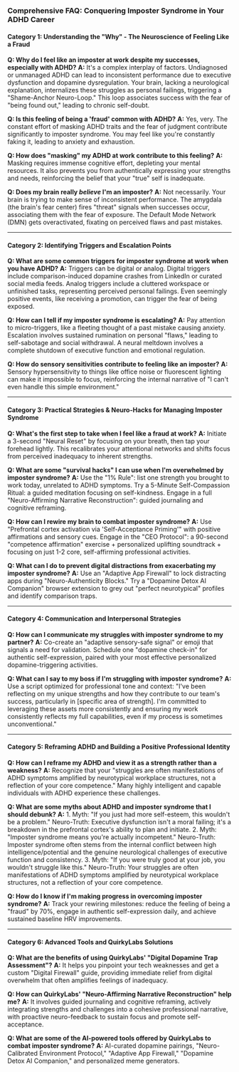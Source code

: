 ### **Comprehensive FAQ: Conquering Imposter Syndrome in Your ADHD Career**

#### **Category 1: Understanding the "Why" - The Neuroscience of Feeling Like a Fraud**

**Q: Why do I feel like an imposter at work despite my successes, especially with ADHD?**
**A:** It's a complex interplay of factors. Undiagnosed or unmanaged ADHD can lead to inconsistent performance due to executive dysfunction and dopamine dysregulation. Your brain, lacking a neurological explanation, internalizes these struggles as personal failings, triggering a "Shame-Anchor Neuro-Loop." This loop associates success with the fear of "being found out," leading to chronic self-doubt.

**Q: Is this feeling of being a 'fraud' common with ADHD?**
**A:** Yes, very. The constant effort of masking ADHD traits and the fear of judgment contribute significantly to imposter syndrome. You may feel like you're constantly faking it, leading to anxiety and exhaustion.

**Q: How does "masking" my ADHD at work contribute to this feeling?**
**A:** Masking requires immense cognitive effort, depleting your mental resources. It also prevents you from authentically expressing your strengths and needs, reinforcing the belief that your "true" self is inadequate.

**Q: Does my brain really *believe* I'm an imposter?**
**A:** Not necessarily. Your brain is trying to make sense of inconsistent performance. The amygdala (the brain's fear center) fires "threat" signals when successes occur, associating them with the fear of exposure. The Default Mode Network (DMN) gets overactivated, fixating on perceived flaws and past mistakes.

---
#### **Category 2: Identifying Triggers and Escalation Points**

**Q: What are some common triggers for imposter syndrome at work when you have ADHD?**
**A:** Triggers can be digital or analog. Digital triggers include comparison-induced dopamine crashes from LinkedIn or curated social media feeds. Analog triggers include a cluttered workspace or unfinished tasks, representing perceived personal failings. Even seemingly positive events, like receiving a promotion, can trigger the fear of being exposed.

**Q: How can I tell if my imposter syndrome is escalating?**
**A:** Pay attention to micro-triggers, like a fleeting thought of a past mistake causing anxiety. Escalation involves sustained rumination on personal "flaws," leading to self-sabotage and social withdrawal. A neural meltdown involves a complete shutdown of executive function and emotional regulation.

**Q: How do sensory sensitivities contribute to feeling like an imposter?**
**A:** Sensory hypersensitivity to things like office noise or fluorescent lighting can make it impossible to focus, reinforcing the internal narrative of "I can't even handle this simple environment."

---
#### **Category 3: Practical Strategies & Neuro-Hacks for Managing Imposter Syndrome**

**Q: What's the first step to take when I feel like a fraud at work?**
**A:** Initiate a 3-second "Neural Reset" by focusing on your breath, then tap your forehead lightly. This recalibrates your attentional networks and shifts focus from perceived inadequacy to inherent strengths.

**Q: What are some "survival hacks" I can use when I'm overwhelmed by imposter syndrome?**
**A:** Use the "1% Rule": list one strength you brought to work today, unrelated to ADHD symptoms. Try a 5-Minute Self-Compassion Ritual: a guided meditation focusing on self-kindness. Engage in a full "Neuro-Affirming Narrative Reconstruction": guided journaling and cognitive reframing.

**Q: How can I rewire my brain to combat imposter syndrome?**
**A:** Use "Prefrontal cortex activation via 'Self-Acceptance Priming'" with positive affirmations and sensory cues. Engage in the "CEO Protocol": a 90-second "competence affirmation" exercise + personalized uplifting soundtrack + focusing on just 1-2 core, self-affirming professional activities.

**Q: What can I do to prevent digital distractions from exacerbating my imposter syndrome?**
**A:** Use an "Adaptive App Firewall" to lock distracting apps during "Neuro-Authenticity Blocks." Try a "Dopamine Detox AI Companion" browser extension to grey out "perfect neurotypical" profiles and identify comparison traps.

---
#### **Category 4: Communication and Interpersonal Strategies**

**Q: How can I communicate my struggles with imposter syndrome to my partner?**
**A:** Co-create an "adaptive sensory-safe signal" or emoji that signals a need for validation. Schedule one "dopamine check-in" for authentic self-expression, paired with your most effective personalized dopamine-triggering activities.

**Q: What can I say to my boss if I'm struggling with imposter syndrome?**
**A:** Use a script optimized for professional tone and context: "I've been reflecting on my unique strengths and how they contribute to our team's success, particularly in [specific area of strength]. I'm committed to leveraging these assets more consistently and ensuring my work consistently reflects my full capabilities, even if my process is sometimes unconventional."

---
#### **Category 5: Reframing ADHD and Building a Positive Professional Identity**

**Q: How can I reframe my ADHD and view it as a strength rather than a weakness?**
**A:** Recognize that your "struggles are often manifestations of ADHD symptoms amplified by neurotypical workplace structures, not a reflection of your core competence." Many highly intelligent and capable individuals with ADHD experience these challenges.

**Q: What are some myths about ADHD and imposter syndrome that I should debunk?**
**A:** 1. Myth: "If you just had more self-esteem, this wouldn't be a problem." Neuro-Truth: Executive dysfunction isn't a moral failing; it's a breakdown in the prefrontal cortex's ability to plan and initiate. 2. Myth: "Imposter syndrome means you're actually incompetent." Neuro-Truth: Imposter syndrome often stems from the internal conflict between high intelligence/potential and the genuine neurological challenges of executive function and consistency. 3. Myth: "If you were truly good at your job, you wouldn't struggle like this." Neuro-Truth: Your struggles are often manifestations of ADHD symptoms amplified by neurotypical workplace structures, not a reflection of your core competence.

**Q: How do I know if I'm making progress in overcoming imposter syndrome?**
**A:** Track your rewiring milestones: reduce the feeling of being a "fraud" by 70%, engage in authentic self-expression daily, and achieve sustained baseline HRV improvements.

---
#### **Category 6: Advanced Tools and QuirkyLabs Solutions**

**Q: What are the benefits of using QuirkyLabs' "Digital Dopamine Trap Assessment"?**
**A:** It helps you pinpoint your tech weaknesses and get a custom "Digital Firewall" guide, providing immediate relief from digital overwhelm that often amplifies feelings of inadequacy.

**Q: How can QuirkyLabs' "Neuro-Affirming Narrative Reconstruction" help me?**
**A:** It involves guided journaling and cognitive reframing, actively integrating strengths and challenges into a cohesive professional narrative, with proactive neuro-feedback to sustain focus and promote self-acceptance.

**Q: What are some of the AI-powered tools offered by QuirkyLabs to combat imposter syndrome?**
**A:** AI-curated dopamine pairings, "Neuro-Calibrated Environment Protocol," "Adaptive App Firewall," "Dopamine Detox AI Companion," and personalized meme generators.